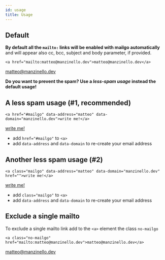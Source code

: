 ```yaml
---
id: usage
title: Usage
---
```


## Default

**By default all the `mailto:` links will be enabled with mailgo automatically** and will appear also cc, bcc, subject and body parameter, if provided.

```
<a href="mailto:matteo@manzinello.dev">matteo@manzinello.dev</a>
```

<a href="mailto:matteo@manzinello.dev">matteo@manzinello.dev</a>

**Do you want to prevent the spam? Use a _less-spam usage_ instead the default usage!**

## A less spam usage (#1, recommended)

```
<a href="#mailgo" data-address="matteo" data-domain="manzinello.dev">write me!</a>
```

<a href="#mailgo" data-address="matteo" data-domain="manzinello.dev">write me!</a>

- add `href="#mailgo"` to `<a>`
- add `data-address` and `data-domain` to re-create your email address

## Another less spam usage (#2)

```
<a class="mailgo" data-address="matteo" data-domain="manzinello.dev" href="">write me!</a>
```

<a class="mailgo" data-address="matteo" data-domain="manzinello.dev" href="">write me!</a>

- add `class="mailgo"` to `<a>`
- add `data-address` and `data-domain` to re-create your email address

## Exclude a single mailto

To exclude a single mailto link add to the `<a>` element the class `no-mailgo`

```
<a class="no-mailgo" href="mailto:matteo@manzinello.dev">matteo@manzinello.dev</a>
```

<a class="no-mailgo" href="mailto:matteo@manzinello.dev">matteo@manzinello.dev</a>
